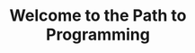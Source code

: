 ---
title: "Welcome to the Path to Programming"
featured_image: '/images/blog_cover.jpg'
description: "Please join me as we dive into various programming topics"
---